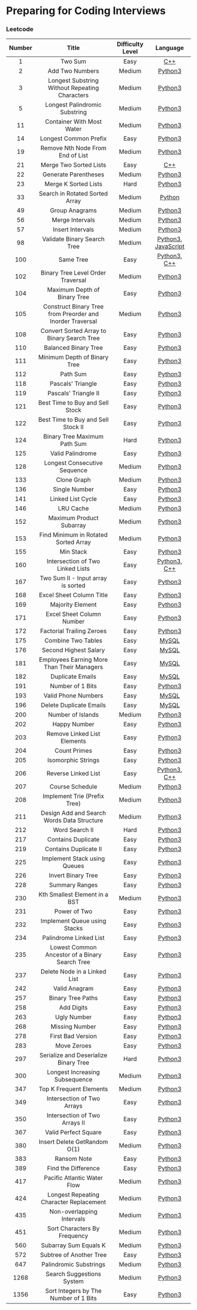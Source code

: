 # Preparing for Coding Interviews

<!-- You can click the language (e.g. Python3) to see solution written in that language -->

### Leetcode

| Number |                   Title                    | Difficulty Level |                                          Language                                           |
| :----: | :----------------------------------------: | :--------------: | :-----------------------------------------------------------------------------------------: |
|   1    |              Two Sum                       |      Easy        |  [C++](https://github.com/jenehojinchoi/programming_problems/blob/main/leetcode/1.cpp)  |
|   2    |              Add Two Numbers               |      Medium      |  [Python3](https://github.com/jenehojinchoi/programming_problems/blob/main/leetcode/2.py)   |
|   3    |  Longest Substring Without Repeating Characters  |      Medium      |  [Python3](https://github.com/jenehojinchoi/programming_problems/blob/main/leetcode/3.py)   |
|   5    |       Longest Palindromic Substring        |      Medium      |  [Python3](https://github.com/jenehojinchoi/programming_problems/blob/main/leetcode/5.py)   |
|   11   |       Container With Most Water            |      Medium      |  [Python3](https://github.com/jenehojinchoi/programming_problems/blob/main/leetcode/11.py)  |
|   14   |       Longest Common Prefix                |        Easy       |  [Python3](https://github.com/jenehojinchoi/programming_problems/blob/main/leetcode/14.py)  |
|   19   |      Remove Nth Node From End of List      |      Medium      |  [Python3](https://github.com/jenehojinchoi/programming_problems/blob/main/leetcode/19.py)  |
|   21   |            Merge Two Sorted Lists          |      Easy        |  [C++](https://github.com/jenehojinchoi/programming_problems/blob/main/leetcode/21.cpp)        |
|   22   |      Generate Parentheses                  |      Medium      |  [Python3](https://github.com/jenehojinchoi/programming_problems/blob/main/leetcode/22.py)  |
|   23   |            Merge K Sorted Lists            |      Hard        |  [Python3](https://github.com/jenehojinchoi/programming_problems/blob/main/leetcode/23.py)        |
|   33   |        Search in Rotated Sorted Array      |      Medium      |  [Python](https://github.com/jenehojinchoi/programming_problems/blob/main/leetcode/33.py)        |
|   49   |           Group Anagrams                   |      Medium      |  [Python3](https://github.com/jenehojinchoi/programming_problems/blob/main/leetcode/49.py)  |
|   56   |            Merge Intervals                 |      Medium      |  [Python3](https://github.com/jenehojinchoi/programming_problems/blob/main/leetcode/56.py)  |
|   57   |            Insert Intervals                 |      Medium      |  [Python3](https://github.com/jenehojinchoi/programming_problems/blob/main/leetcode/57.py)  |
|   98   |         Validate Binary Search Tree        |      Medium      |  [Python3](https://github.com/jenehojinchoi/programming_problems/blob/main/leetcode/98.py), [JavaScript](https://github.com/jenehojinchoi/programming_problems/blob/main/leetcode/98.js)  |
|  100   |                 Same Tree                  |       Easy       | [Python3](https://github.com/jenehojinchoi/programming_problems/blob/main/leetcode/100.py), [C++](https://github.com/jenehojinchoi/programming_problems/blob/main/leetcode/100.cpp)  |
|  102   |       Binary Tree Level Order Traversal    |       Medium       | [Python3](https://github.com/jenehojinchoi/programming_problems/blob/main/leetcode/102.py)  |
|  104   |        Maximum Depth of Binary Tree        |       Easy       | [Python3](https://github.com/jenehojinchoi/programming_problems/blob/main/leetcode/104.py)  |
|  105 | Construct Binary Tree from Preorder and Inorder Traversal |      Medium      | [Python3](https://github.com/jenehojinchoi/programming_problems/blob/main/leetcode/105.py)  |
|  108   | Convert Sorted Array to Binary Search Tree |       Easy       | [Python3](https://github.com/jenehojinchoi/programming_problems/blob/main/leetcode/108.py)  |
|  110   |            Balanced Binary Tree            |       Easy       | [Python3](https://github.com/jenehojinchoi/programming_problems/blob/main/leetcode/110.py)  |
|  111   |        Minimum Depth of Binary Tree        |       Easy       | [Python3](https://github.com/jenehojinchoi/programming_problems/blob/main/leetcode/111.py)  |
|  112   |                  Path Sum                  |       Easy       | [Python3](https://github.com/jenehojinchoi/programming_problems/blob/main/leetcode/112.py)  |
|  118   |             Pascals' Triangle              |       Easy       | [Python3](https://github.com/jenehojinchoi/programming_problems/blob/main/leetcode/118.py)  |
|  119   |            Pascals' Triangle II            |       Easy       | [Python3](https://github.com/jenehojinchoi/programming_problems/blob/main/leetcode/119.py)  |
|  121   |      Best Time to Buy and Sell Stock       |       Easy       | [Python3](https://github.com/jenehojinchoi/programming_problems/blob/main/leetcode/121.py)  |
|  122   |     Best Time to Buy and Sell Stock II     |       Easy       | [Python3](https://github.com/jenehojinchoi/programming_problems/blob/main/leetcode/122.py)  |
|  124   |       Binary Tree Maximum Path Sum         |      Hard      | [Python3](https://github.com/jenehojinchoi/programming_problems/blob/main/leetcode/124.py)  |
|  125   |              Valid Palindrome              |       Easy       | [Python3](https://github.com/jenehojinchoi/programming_problems/blob/main/leetcode/125.py)  |
|  128   |         Longest Consecutive Sequence       |      Medium      | [Python3](https://github.com/jenehojinchoi/programming_problems/blob/main/leetcode/128.py)  |
|  133   |              Clone Graph                   |      Medium      | [Python3](https://github.com/jenehojinchoi/programming_problems/blob/main/leetcode/133.py)  |
|  136   |               Single Number                |       Easy       | [Python3](https://github.com/jenehojinchoi/programming_problems/blob/main/leetcode/136.py)  |
|  141   |             Linked List Cycle              |       Easy       | [Python3](https://github.com/jenehojinchoi/programming_problems/blob/main/leetcode/141.py)  |
|  146   |                  LRU Cache                 |      Medium      |  [Python3](https://github.com/jenehojinchoi/programming_problems/blob/main/leetcode/146.py)  |
|  152   |      Maximum Product Subarray              |      Medium      |  [Python3](https://github.com/jenehojinchoi/programming_problems/blob/main/leetcode/152.py)  |
|  153   |    Find Minimum in Rotated Sorted Array    |      Medium      |  [Python3](https://github.com/jenehojinchoi/programming_problems/blob/main/leetcode/153.py)  |
|  155   |                 Min Stack                  |       Easy       | [Python3](https://github.com/jenehojinchoi/programming_problems/blob/main/leetcode/155.py)  |
|  160   |      Intersection of Two Linked Lists      |       Easy       | [Python3](https://github.com/jenehojinchoi/programming_problems/blob/main/leetcode/160.py), [C++](https://github.com/jenehojinchoi/programming_problems/blob/main/leetcode/160.cpp)   |
|  167   |     Two Sum II - Input array is sorted     |       Easy       | [Python3](https://github.com/jenehojinchoi/programming_problems/blob/main/leetcode/167.py)  |
|  168   |          Excel Sheet Column Title          |       Easy       | [Python3](https://github.com/jenehojinchoi/programming_problems/blob/main/leetcode/168.py)  |
|  169   |              Majority Element              |       Easy       | [Python3](https://github.com/jenehojinchoi/programming_problems/blob/main/leetcode/169.py)  |
|  171   |         Excel Sheet Column Number          |       Easy       | [Python3](https://github.com/jenehojinchoi/programming_problems/blob/main/leetcode/171.py)  |
|  172   |         Factorial Trailing Zeroes          |       Easy       | [Python3](https://github.com/jenehojinchoi/programming_problems/blob/main/leetcode/172.py)  |
|  175   |             Combine Two Tables             |       Easy       |  [MySQL](https://github.com/jenehojinchoi/programming_problems/blob/main/leetcode/175.sql)  |
|  176   |           Second Highest Salary            |       Easy       |  [MySQL](https://github.com/jenehojinchoi/programming_problems/blob/main/leetcode/176.sql)  |
|  181   | Employees Earning More Than Their Managers |       Easy       |  [MySQL](https://github.com/jenehojinchoi/programming_problems/blob/main/leetcode/181.sql)  |
|  182   |              Duplicate Emails              |       Easy       |  [MySQL](https://github.com/jenehojinchoi/programming_problems/blob/main/leetcode/182.sql)  |
|  191   |              Number of 1 Bits              |       Easy       | [Python3](https://github.com/jenehojinchoi/programming_problems/blob/main/leetcode/191.py)  |
|  193   |            Valid Phone Numbers             |       Easy       |  [MySQL](https://github.com/jenehojinchoi/programming_problems/blob/main/leetcode/193.sql)  |
|  196   |          Delete Duplicate Emails           |       Easy       |  [MySQL](https://github.com/jenehojinchoi/programming_problems/blob/main/leetcode/196.sql)  |
|  200   |           Number of Islands                |       Medium     | [Python3](https://github.com/jenehojinchoi/programming_problems/blob/main/leetcode/200.py)  |
|  202   |                Happy Number                |       Easy       | [Python3](https://github.com/jenehojinchoi/programming_problems/blob/main/leetcode/202.py)  |
|  203   |        Remove Linked List Elements         |       Easy       | [Python3](https://github.com/jenehojinchoi/programming_problems/blob/main/leetcode/203.py)  |
|  204   |                Count Primes                |       Easy       | [Python3](https://github.com/jenehojinchoi/programming_problems/blob/main/leetcode/204.py)  |
|  205   |             Isomorphic Strings             |       Easy       | [Python3](https://github.com/jenehojinchoi/programming_problems/blob/main/leetcode/205.py)  |
|  206   |            Reverse Linked List             |       Easy       | [Python3](https://github.com/jenehojinchoi/programming_problems/blob/main/leetcode/206.py), [C++](https://github.com/jenehojinchoi/programming_problems/blob/main/leetcode/206.cpp)  |
|  207   |              Course Schedule               |      Medium      | [Python3](https://github.com/jenehojinchoi/programming_problems/blob/main/leetcode/207.py)  |
|  208   |      Implement Trie (Prefix Tree)          |      Medium      | [Python3](https://github.com/jenehojinchoi/programming_problems/blob/main/leetcode/208.py)  |
|  211   | Design Add and Search Words Data Structure |      Medium      | [Python3](https://github.com/jenehojinchoi/programming_problems/blob/main/leetcode/211.py)  |
|  212   |            Word Search II                |       Hard       | [Python3](https://github.com/jenehojinchoi/programming_problems/blob/main/leetcode/212.py)  |
|  217   |             Contains Duplicate             |       Easy       | [Python3](https://github.com/jenehojinchoi/programming_problems/blob/main/leetcode/217.py)  |
|  219   |           Contains Duplicate II            |       Easy       | [Python3](https://github.com/jenehojinchoi/programming_problems/blob/main/leetcode/219.py)  |
|  225   |        Implement Stack using Queues        |       Easy       | [Python3](https://github.com/jenehojinchoi/programming_problems/blob/main/leetcode/225.py)  |
|  226   |             Invert Binary Tree             |       Easy       | [Python3](https://github.com/jenehojinchoi/programming_problems/blob/main/leetcode/226.py)  |
|  228   |               Summary Ranges               |       Easy       | [Python3](https://github.com/jenehojinchoi/programming_problems/blob/main/leetcode/228.py)  |
|  230   |       Kth Smallest Element in a BST        |      Medium      | [Python3](https://github.com/jenehojinchoi/programming_problems/blob/main/leetcode/230.py)  |
|  231   |                Power of Two                |       Easy       | [Python3](https://github.com/jenehojinchoi/programming_problems/blob/main/leetcode/231.py)  |
|  232   |        Implement Queue using Stacks        |       Easy       | [Python3](https://github.com/jenehojinchoi/programming_problems/blob/main/leetcode/232.py)  |
|  234   |           Palindrome Linked List           |       Easy       | [Python3](https://github.com/jenehojinchoi/programming_problems/blob/main/leetcode/234.py)  |
|  235   |  Lowest Common Ancestor of a Binary Search Tree   |       Easy       | [Python3](https://github.com/jenehojinchoi/programming_problems/blob/main/leetcode/235.py)  |
|  237   |        Delete Node in a Linked List        |       Easy       | [Python3](https://github.com/jenehojinchoi/programming_problems/blob/main/leetcode/237.py)  |
|  242   |               Valid Anagram                |       Easy       | [Python3](https://github.com/jenehojinchoi/programming_problems/blob/main/leetcode/242.py)  |
|  257   |             Binary Tree Paths              |       Easy       | [Python3](https://github.com/jenehojinchoi/programming_problems/blob/main/leetcode/257.py)  |
|  258   |                 Add Digits                 |       Easy       | [Python3](https://github.com/jenehojinchoi/programming_problems/blob/main/leetcode/258.py)  |
|  263   |                Ugly Number                 |       Easy       | [Python3](https://github.com/jenehojinchoi/programming_problems/blob/main/leetcode/263.py)  |
|  268   |               Missing Number               |       Easy       | [Python3](https://github.com/jenehojinchoi/programming_problems/blob/main/leetcode/268.py)  |
|  278   |             First Bad Version              |       Easy       | [Python3](https://github.com/jenehojinchoi/programming_problems/blob/main/leetcode/278.py)  |
|  283   |                Move Zeroes                 |       Easy       | [Python3](https://github.com/jenehojinchoi/programming_problems/blob/main/leetcode/283.py)  |
|  297   |     Serialize and Deserialize Binary Tree   |      Hard        | [Python3](https://github.com/jenehojinchoi/programming_problems/blob/main/leetcode/297.py)  |
|  300   |        Longest Increasing Subsequence      |       Medium      | [Python3](https://github.com/jenehojinchoi/programming_problems/blob/main/leetcode/300.py)  |
|  347   |       Top K Frequent Elements              |       Medium      | [Python3](https://github.com/jenehojinchoi/programming_problems/blob/main/leetcode/347.py)  |
|  349   |         Intersection of Two Arrays         |       Easy       | [Python3](https://github.com/jenehojinchoi/programming_problems/blob/main/leetcode/349.py)  |
|  350   |       Intersection of Two Arrays II        |       Easy       | [Python3](https://github.com/jenehojinchoi/programming_problems/blob/main/leetcode/350.py)  |
|  367   |            Valid Perfect Square            |       Easy       | [Python3](https://github.com/jenehojinchoi/programming_problems/blob/main/leetcode/367.py)  |
|  380   |        Insert Delete GetRandom O(1)        |       Medium      | [Python3](https://github.com/jenehojinchoi/programming_problems/blob/main/leetcode/380.py)  |
|  383   |                Ransom Note                 |       Easy       | [Python3](https://github.com/jenehojinchoi/programming_problems/blob/main/leetcode/383.py)  |
|  389   |            Find the Difference             |       Easy       | [Python3](https://github.com/jenehojinchoi/programming_problems/blob/main/leetcode/389.py)  |
|  417   |      Pacific Atlantic Water Flow           |       Medium      | [Python3](https://github.com/jenehojinchoi/programming_problems/blob/main/leetcode/417.py)  |
|  424   |  Longest Repeating Character Replacement    |       Medium      | [Python3](https://github.com/jenehojinchoi/programming_problems/blob/main/leetcode/424.py)  |
|  435   |     Non-overlapping Intervals               |       Medium      | [Python3](https://github.com/jenehojinchoi/programming_problems/blob/main/leetcode/435.py)  |
|  451   |           Sort Characters By Frequency     |       Medium      | [Python3](https://github.com/jenehojinchoi/programming_problems/blob/main/leetcode/451.py)  |
|  560   |           Subarray Sum Equals K            |      Medium      | [Python3](https://github.com/jenehojinchoi/programming_problems/blob/main/leetcode/560.py)  |
|  572   |          Subtree of Another Tree           |      Easy        | [Python3](https://github.com/jenehojinchoi/programming_problems/blob/main/leetcode/572.py)  |
|  647   |          Palindromic Substrings            |     Medium       | [Python3](https://github.com/jenehojinchoi/programming_problems/blob/main/leetcode/647.py)  |
|  1268  |           Search Suggestions System        |      Medium      | [Python3](https://github.com/jenehojinchoi/programming_problems/blob/main/leetcode/1268.py)  |
|  1356  |   Sort Integers by The Number of 1 Bits    |       Easy       | [Python3](https://github.com/jenehojinchoi/programming_problems/blob/main/leetcode/1356.py) |